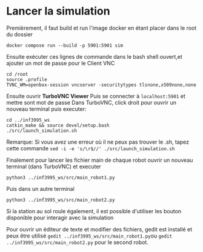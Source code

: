 # Lancer la simulation

Premièrement, il faut build et run l'image docker en étant placer dans le root du dossier

```
docker compose run --build -p 5901:5901 sim
```

Ensuite exécuter ces lignes de commande dans le bash shell ouvert,et ajouter un mot de passe pour le Client VNC
```
cd /root
source .profile
TVNC_WM=openbox-session vncserver -securitytypes tlsnone,x509none,none
```
Ensuite ouvrir **TurboVNC Viewer**
Puis se connecter à `localhost:5901` et mettre sont mot de passe
Dans TurboVNC, click droit pour ouvrir un nouveau terminal puis executer:
```
cd ../inf3995_ws
catkin_make && source devel/setup.bash
./src/launch_simulation.sh
```
Remarque: Si vous avez une erreur où il ne peux pas trouver le .sh, tapez cette commande `sed -i -e 's/\r$//' ./src/launch_simulation.sh`


Finalement pour lancer les fichier main de chaque robot ouvrir un nouveau terminal (dans TurboVNC) et executer
```
python3 ../inf3995_ws/src/main_robot1.py
```

Puis dans un autre terminal

```
python3 ../inf3995_ws/src/main_robot2.py
```

Si la station au sol roule également, il est possible d'utiliser les bouton disponible pour interagir avec la simulation

Pour ouvrir un éditeur de texte et modifier des fichiers, gedit est installé et peux être utilisé `gedit ../inf3995_ws/src/main_robot1.py`ou `gedit ../inf3995_ws/src/main_robot2.py` pour le second robot.  